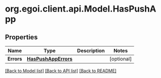 
# org.egoi.client.api.Model.HasPushApp

## Properties

Name | Type | Description | Notes
------------ | ------------- | ------------- | -------------
**Errors** | [**HasPushAppErrors**](HasPushAppErrors.md) |  | [optional] 

[[Back to Model list]](../README.md#documentation-for-models)
[[Back to API list]](../README.md#documentation-for-api-endpoints)
[[Back to README]](../README.md)

